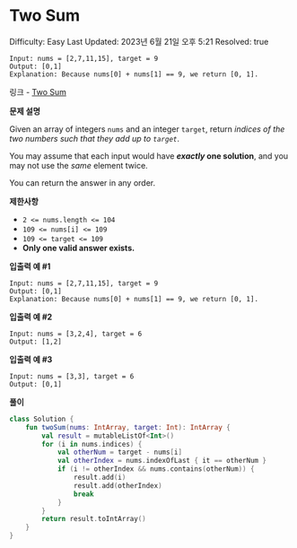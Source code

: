 # Two Sum

Difficulty: Easy
Last Updated: 2023년 6월 21일 오후 5:21
Resolved: true

```
Input: nums = [2,7,11,15], target = 9
Output: [0,1]
Explanation: Because nums[0] + nums[1] == 9, we return [0, 1].
```

링크 - [Two Sum](https://leetcode.com/problems/two-sum/description/)

**문제 설명**

Given an array of integers `nums` and an integer `target`, return *indices of the two numbers such that they add up to `target`*.

You may assume that each input would have ***exactly* one solution**, and you may not use the *same* element twice.

You can return the answer in any order.

**제한사항**

- `2 <= nums.length <= 104`
- `109 <= nums[i] <= 109`
- `109 <= target <= 109`
- **Only one valid answer exists.**

**입출력 예 #1**

```
Input: nums = [2,7,11,15], target = 9
Output: [0,1]
Explanation: Because nums[0] + nums[1] == 9, we return [0, 1].
```

**입출력 예 #2**

```
Input: nums = [3,2,4], target = 6
Output: [1,2]
```

**입출력 예 #3**

```
Input: nums = [3,3], target = 6
Output: [0,1]
```

**풀이**

```kotlin
class Solution {
    fun twoSum(nums: IntArray, target: Int): IntArray {
        val result = mutableListOf<Int>()
        for (i in nums.indices) {
            val otherNum = target - nums[i]
            val otherIndex = nums.indexOfLast { it == otherNum }
            if (i != otherIndex && nums.contains(otherNum)) {
                result.add(i)
                result.add(otherIndex)
                break
            }
        }
        return result.toIntArray()
    }
}
```